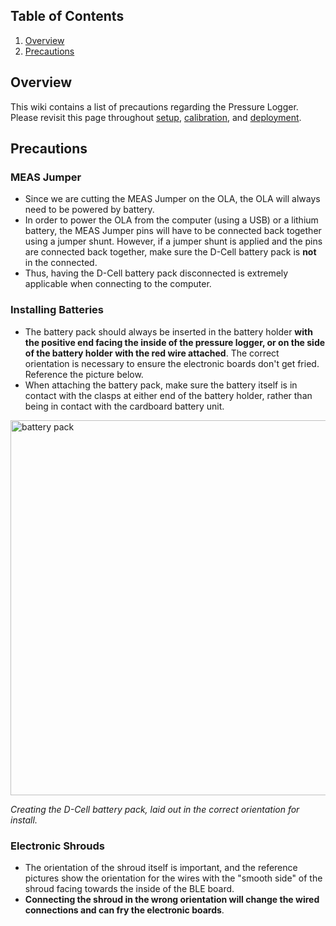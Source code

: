 ## Table of Contents
1. [Overview](https://github.com/sunny-day-flooding-project/tutorials/wiki/2.-Pressure-Logger-Precautions#overview)
2. [Precautions](https://github.com/sunny-day-flooding-project/tutorials/wiki/2.-Pressure-Logger-Precautions#precautions) 

## Overview

This wiki contains a list of precautions regarding the Pressure Logger. Please revisit this page throughout [setup](../wiki/3.-Pressure-Logger-Setup), [ calibration](../wiki/4.-Pressure-Logger-Calibration), and [deployment](../wiki/8.-SuDS-Deployment).   

## Precautions

### MEAS Jumper 
* Since we are cutting the MEAS Jumper on the OLA, the OLA will always need to be powered by battery. 
* In order to power the OLA from the computer (using a USB) or a lithium battery, the MEAS Jumper pins will have to be connected back together using a jumper shunt. However, if a jumper shunt is applied and the pins are connected back together, make sure the D-Cell battery pack is **not** in the connected. 
* Thus, having the D-Cell battery pack disconnected is extremely applicable when connecting to the computer.  

### Installing Batteries  
* The battery pack should always be inserted in the battery holder **with the positive end facing the inside of the pressure logger, or on the side of the battery holder with the red wire attached**. The correct orientation is necessary to ensure the electronic boards don't get fried. Reference the picture below.
* When attaching the battery pack, make sure the battery itself is in contact with the clasps at either end of the battery holder, rather than being in contact with the cardboard battery unit.

<img width="600" alt="battery pack" src="https://user-images.githubusercontent.com/69706727/162589336-99acff36-e031-45e1-9b51-39b51b63f76e.png"> 

_Creating the D-Cell battery pack, laid out in the correct orientation for install._

### Electronic Shrouds
* The orientation of the shroud itself is important, and the reference pictures show the orientation for the wires with the "smooth side" of the shroud facing towards the inside of the BLE board.
* **Connecting the shroud in the wrong orientation will change the wired connections and can fry the electronic boards**.  